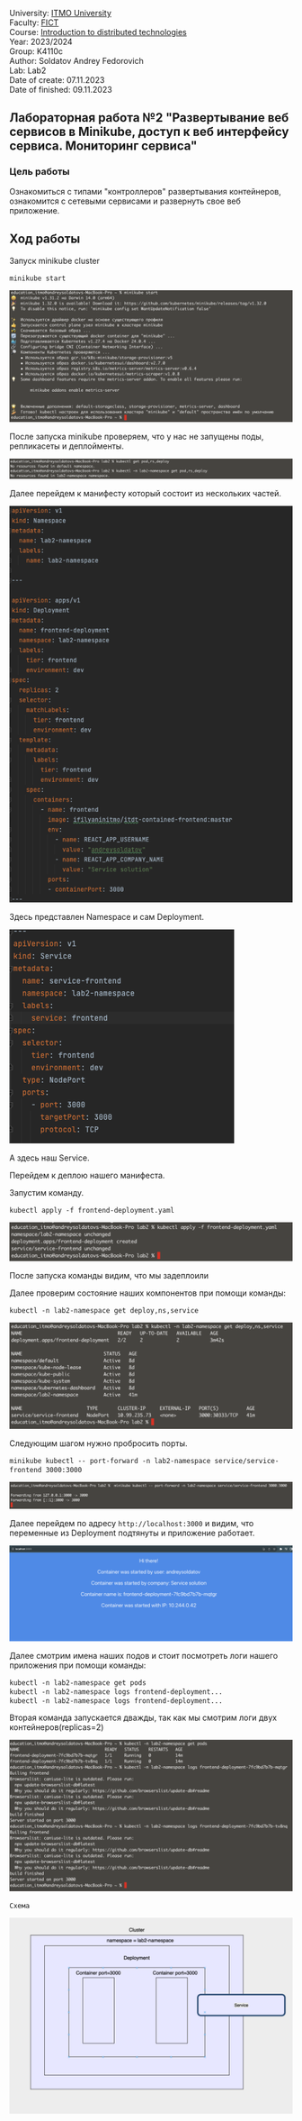 University: [ITMO University](https://itmo.ru/ru/)  
Faculty: [FICT](https://fict.itmo.ru)  
Course: [Introduction to distributed technologies](https://github.com/itmo-ict-faculty/introduction-to-distributed-technologies)  
Year: 2023/2024  
Group: K4110c  
Author: Soldatov Andrey Fedorovich    
Lab: Lab2       
Date of create: 07.11.2023  
Date of finished: 09.11.2023  



## Лабораторная работа №2 "Развертывание веб сервисов в Minikube, доступ к веб интерфейсу сервиса. Мониторинг сервиса"
### Цель работы
Ознакомиться с типами "контроллеров" развертывания контейнеров, ознакомится с сетевыми сервисами и развернуть свое веб приложение.

## Ход работы
Запуск minikube cluster
```
minikube start
```
![img1](img/1.png)

После запуска minikube проверяем, что у нас не запущены поды, репликасеты и деплойменты.

![img2](img/2.png)


Далее перейдем к манифесту который состоит из нескольких частей.

![img3](img/3.png)

Здесь представлен Namespace и сам Deployment.

![img4](img/4.png)

А здесь наш Service.

Перейдем к деплою нашего манифеста.

Запустим команду.  
```
kubectl apply -f frontend-deployment.yaml
```

![img5](img/5.png)

После запуска команды видим, что мы задеплоили  

Далее проверим состояние наших компонентов при помощи команды:  
```
kubectl -n lab2-namespace get deploy,ns,service
```
![img6](img/6.png)


Следующим шагом нужно пробросить порты.  
```
minikube kubectl -- port-forward -n lab2-namespace service/service-frontend 3000:3000
```
![img7](img/7.png)  

Далее перейдем по адресу ```http://localhost:3000``` и видим, что переменные из Deployment подтянуты и приложение работает.  

![img8](img/8.png)  

Далее смотрим имена наших подов и стоит посмотреть логи нашего приложения при помощи команды:  
```
kubectl -n lab2-namespace get pods
kubectl -n lab2-namespace logs frontend-deployment...
kubectl -n lab2-namespace logs frontend-deployment...
```
Вторая команда запускается дважды, так как мы смотрим логи двух контейнеров(replicas=2)

![img9](img/9.png) 


```
Схема
```
![img](img/10.png)